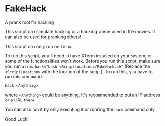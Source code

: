 # FakeHack
A prank tool for hacking

This script can simulate hacking or a hacking scene used in the movies. It can also be used for pranking others!

This script can only run on Linux.

To run this script, you'll need to have XTerm installed on your system, or some of the functionalities won't work. Before you run this script, make sure you run `alias hack="bash <ScriptLocation>/FakeHack.sh"` (Replace the `<ScriptLocation>` with the location of the script). To run this, you have to run this command:

```hack <Anything>```

where  `<Anything>` could be anything. It's recommended to put an IP address or a URL there.

You can also run it by only executing it or running the `hack` command only.

Good Luck!
